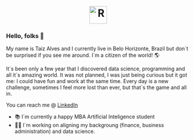 
<h1 align="center">
    <img alt="RoudMap" title="Logo" src="Data_Analyst__A_I_-_My_RoudMap.jpg" style="width:3rem"/>
</h1>

### Hello, folks 💁
My name is Taiz Alves and I currently live in Belo Horizonte, Brazil but don´t be surprised if you see me around.
I´m a citizen of the world! 🌎

It´s been only a few year that I discovered data science, programming and all it´s amazing world. 
It was not planned, I was just being curious but it got me: I could have fun and work at the same time.
Every day is a new challenge, sometimes I feel more lost than ever, but that´s the game and all in.

You can reach me @ [LinkedIn](https://www.linkedin.com/in/taiz-alves-664a081/)

 - 📚 I´m currently a happy MBA Artificial Inteligence student 
 - 👩‍💻 I´m working on aligning my backgroung (finance, business administration) and data science.
